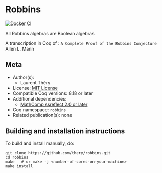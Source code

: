 <!---
This file was generated from `meta.yml`, please do not edit manually.
Follow the instructions on https://github.com/coq-community/templates to regenerate.
--->
# Robbins

[![Docker CI][docker-action-shield]][docker-action-link]

[docker-action-shield]: https://github.com/thery/robbins/workflows/Docker%20CI/badge.svg?branch=master
[docker-action-link]: https://github.com/thery/robbins/actions?query=workflow:"Docker%20CI"




All Robbins algebras are Boolean algebras

A transcription in Coq of : `A Complete Proof of the Robbins Conjecture` 
Allen L. Mann  

## Meta

- Author(s):
  - Laurent Théry
- License: [MIT License](LICENSE)
- Compatible Coq versions: 8.18 or later
- Additional dependencies:
  - [MathComp ssreflect 2.0 or later](https://math-comp.github.io)
- Coq namespace: `robbins`
- Related publication(s): none

## Building and installation instructions

To build and install manually, do:

``` shell
git clone https://github.com/thery/robbins.git
cd robbins
make   # or make -j <number-of-cores-on-your-machine> 
make install
```



